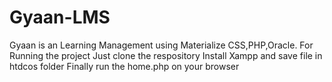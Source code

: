 # Gyaan-LMS

Gyaan is an Learning Management using Materialize CSS,PHP,Oracle.
For Running the project
Just clone the respository
Install Xampp and save file in htdcos folder
Finally run the home.php on your browser
